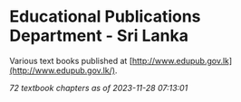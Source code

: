 # Educational Publications Department - Sri Lanka

Various text books published at [http://www.edupub.gov.lk](http://www.edupub.gov.lk/).

*72 textbook chapters as of 2023-11-28 07:13:01*